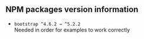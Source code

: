 ## NPM packages version information

- `bootstrap ^4.6.2 → ^5.2.2`  
  Needed in order for examples to work correctly
